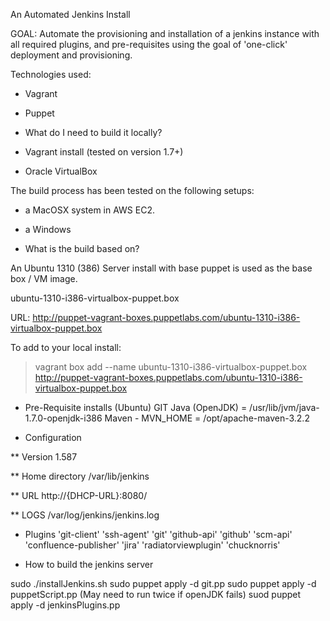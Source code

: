 An Automated Jenkins Install

GOAL:
Automate the provisioning and installation of a jenkins instance with all required plugins, and pre-requisites using the goal of 'one-click' deployment and provisioning.

Technologies used:
* Vagrant 
* Puppet

* What do I need to build it locally?


* Vagrant install (tested on version 1.7+)
* Oracle VirtualBox

The build process has been tested on the following setups:
* a MacOSX system in AWS EC2.
* a Windows 

* What is the build based on?

An Ubuntu 1310 (386) Server install with base puppet is used as the base box / VM image.

ubuntu-1310-i386-virtualbox-puppet.box

URL: http://puppet-vagrant-boxes.puppetlabs.com/ubuntu-1310-i386-virtualbox-puppet.box

To add to your local install:

>vagrant box add --name ubuntu-1310-i386-virtualbox-puppet.box http://puppet-vagrant-boxes.puppetlabs.com/ubuntu-1310-i386-virtualbox-puppet.box



* Pre-Requisite installs (Ubuntu)
GIT
Java (OpenJDK) = /usr/lib/jvm/java-1.7.0-openjdk-i386
Maven - MVN_HOME = /opt/apache-maven-3.2.2

* Configuration

** Version 1.587

** Home directory /var/lib/jenkins

** URL http://{DHCP-URL}:8080/

** LOGS /var/log/jenkins/jenkins.log

* Plugins
        'git-client' 
        'ssh-agent'
        'git'
        'github-api'
        'github'
        'scm-api'
        'confluence-publisher'
        'jira'
        'radiatorviewplugin'
        'chucknorris' 


* How to build the jenkins server

sudo ./installJenkins.sh
sudo puppet apply -d git.pp
sudo puppet apply -d puppetScript.pp  (May need to run twice if openJDK fails)
suod puppet apply -d jenkinsPlugins.pp
